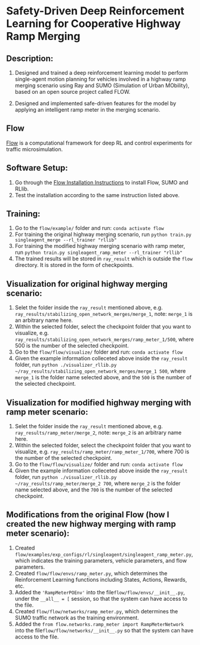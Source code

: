 # Safety-Driven Deep Reinforcement Learning for Cooperative Highway Ramp Merging
## Description:
1. Designed and trained a deep reinforcement learning model to perform single-agent motion planning for vehicles involved in a highway ramp merging scenario using Ray and SUMO (Simulation of Urban MObility), based on an open source project called FLOW.

2. Designed and implemented safe-driven features for the model by applying an intelligent ramp meter in the merging scenario.


## Flow

[Flow](https://flow-project.github.io/) is a computational framework for deep RL and control experiments for traffic microsimulation.

## Software Setup:
1. Go through the [Flow Installation Instructions](http://flow.readthedocs.io/en/latest/flow_setup.html) to install Flow, SUMO and RLlib.  
2. Test the installation according to the same instruction listed above.

## Training:
1. Go to the `flow/example/` folder and run: `conda activate flow`
2. For training the original highway merging scenario, run `python train.py singleagent_merge --rl_trainer "rllib"`
3. For training the modified highway merging scenario with ramp meter, run `python train.py singleagent_ramp_meter --rl_trainer "rllib"` 
4. The trained results will be stored in `ray_result` which is outside the `flow` directory. It is stored in the form of checkpoints.

## Visualization for original highway merging scenario:
1. Selet the folder inside the `ray_result` mentioned above, e.g. `ray_results/stabilizing_open_network_merges/merge_1`, note: `merge_1` is an arbitrary name here.
2. Within the selected folder, select the checkpoint folder that you want to visualize, e.g. `ray_results/stabilizing_open_network_merges/ramp_meter_1/500`, where 500 is the number of the selected checkpoint.
3. Go to the `flow/flow/visualize/` folder and run: `conda activate flow`
4. Given the example information colleceted above inside the `ray_result` folder, run `python ./visualizer_rllib.py ~/ray_results/stabilizing_open_network_merges/merge_1 500`, where `merge_1` is the folder name selected above, and the `500` is the number of the selected checkpoint. 

## Visualization for modified highway merging with ramp meter scenario:
1. Selet the folder inside the `ray_result` mentioned above, e.g. `ray_results/ramp_meter/merge_2`, note: `merge_2` is an arbitrary name here.
2. Within the selected folder, select the checkpoint folder that you want to visualize, e.g. `ray_results/ramp_meter/ramp_meter_1/700`, where 700 is the number of the selected checkpoint.
3. Go to the `flow/flow/visualize/` folder and run: `conda activate flow`
4. Given the example information colleceted above inside the `ray_result` folder, run `python ./visualizer_rllib.py ~/ray_results/ramp_meter/merge_2 700`, where `merge_2` is the folder name selected above, and the `700` is the number of the selected checkpoint. 

## Modifications from the original Flow (how I created the new highway merging with ramp meter scenario):
1. Created `flow/examples/exp_configs/rl/singleagent/singleagent_ramp_meter.py`, which indicates the training parameters, vehicle parameters, and flow parameters.
2. Created `flow/flow/envs/ramp_meter.py`, which determines the Reinforcement Learning functions including States, Actions, Rewards, etc.
3. Added the `'RampMeterPOEnv'` into the file`flow/flow/envs/__init__.py`, under the `__all__ = [` session, so that the system can have access to the file.
4. Created `flow/flow/networks/ramp_meter.py`, which determines the SUMO traffic network as the training environment. 
5. Added the `from flow.networks.ramp_meter import RampMeterNetwork` into the file`flow/flow/networks/__init__.py` so that the system can have access to the file.